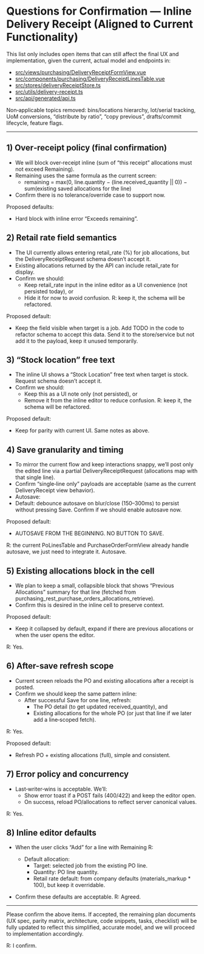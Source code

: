 # Questions for Confirmation — Inline Delivery Receipt (Aligned to Current Functionality)

This list only includes open items that can still affect the final UX and implementation, given the current, actual model and endpoints in:

- [src/views/purchasing/DeliveryReceiptFormView.vue](src/views/purchasing/DeliveryReceiptFormView.vue)
- [src/components/purchasing/DeliveryReceiptLinesTable.vue](src/components/purchasing/DeliveryReceiptLinesTable.vue)
- [src/stores/deliveryReceiptStore.ts](src/stores/deliveryReceiptStore.ts)
- [src/utils/delivery-receipt.ts](src/utils/delivery-receipt.ts)
- [src/api/generated/api.ts](src/api/generated/api.ts)

Non‑applicable topics removed: bins/locations hierarchy, lot/serial tracking, UoM conversions, “distribute by ratio”, “copy previous”, drafts/commit lifecycle, feature flags.

---

## 1) Over‑receipt policy (final confirmation)

- We will block over‑receipt inline (sum of “this receipt” allocations must not exceed Remaining).
- Remaining uses the same formula as the current screen:
  - remaining = max(0, line.quantity − (line.received_quantity || 0)) − sum(existing saved allocations for the line)
- Confirm there is no tolerance/override case to support now.

Proposed defaults:

- Hard block with inline error “Exceeds remaining”.

## 2) Retail rate field semantics

- The UI currently allows entering retail_rate (%) for job allocations, but the DeliveryReceiptRequest schema doesn’t accept it.
- Existing allocations returned by the API can include retail_rate for display.
- Confirm we should:
  - Keep retail_rate input in the inline editor as a UI convenience (not persisted today), or
  - Hide it for now to avoid confusion.
    R: keep it, the schema will be refactored.

Proposed default:

- Keep the field visible when target is a job. Add TODO in the code to refactor schema to accept this data. Send it to the store/service but not add it to the payload, keep it unused temporarily.

## 3) “Stock location” free text

- The inline UI shows a “Stock Location” free text when target is stock. Request schema doesn’t accept it.
- Confirm we should:
  - Keep this as a UI note only (not persisted), or
  - Remove it from the inline editor to reduce confusion.
    R: keep it, the schema will be refactored.

Proposed default:

- Keep for parity with current UI. Same notes as above.

## 4) Save granularity and timing

- To mirror the current flow and keep interactions snappy, we’ll post only the edited line via a partial DeliveryReceiptRequest (allocations map with that single line).
- Confirm “single‑line only” payloads are acceptable (same as the current DeliveryReceipt view behavior).
- Autosave:
- Default: debounce autosave on blur/close (150–300ms) to persist without pressing Save. Confirm if we should enable autosave now.

Proposed default:

- AUTOSAVE FROM THE BEGINNING. NO BUTTON TO SAVE.

R: the current PoLinesTable and PurchaseOrderFormView already handle autosave, we just need to integrate it. Autosave.

## 5) Existing allocations block in the cell

- We plan to keep a small, collapsible block that shows “Previous Allocations” summary for that line (fetched from purchasing_rest_purchase_orders_allocations_retrieve).
- Confirm this is desired in the inline cell to preserve context.

Proposed default:

- Keep it collapsed by default, expand if there are previous allocations or when the user opens the editor.

R: Yes.

## 6) After-save refresh scope

- Current screen reloads the PO and existing allocations after a receipt is posted.
- Confirm we should keep the same pattern inline:
  - After successful Save for one line, refresh:
    - The PO detail (to get updated received_quantity), and
    - Existing allocations for the whole PO (or just that line if we later add a line‑scoped fetch).

R: Yes.

Proposed default:

- Refresh PO + existing allocations (full), simple and consistent.

## 7) Error policy and concurrency

- Last‑writer‑wins is acceptable. We’ll:
  - Show error toast if a POST fails (400/422) and keep the editor open.
  - On success, reload PO/allocations to reflect server canonical values.

R: Yes.

## 8) Inline editor defaults

- When the user clicks “Add” for a line with Remaining R:

  - Default allocation:
    - Target: selected job from the existing PO line.
    - Quantity: PO line quantity.
    - Retail rate default: from company defaults (materials_markup \* 100), but keep it overridable.

- Confirm these defaults are acceptable.
  R: Agreed.

---

Please confirm the above items. If accepted, the remaining plan documents (UX spec, parity matrix, architecture, code snippets, tasks, checklist) will be fully updated to reflect this simplified, accurate model, and we will proceed to implementation accordingly.

R: I confirm.

